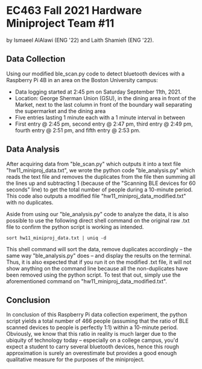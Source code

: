 # EC463 Fall 2021 Hardware Miniproject Team #11
by Ismaeel AlAlawi (ENG '22) and Laith Shamieh (ENG '22).

## Data Collection
Using our modified ble_scan.py code to detect bluetooth devices with a Raspberry Pi 4B in an area on the Boston University campus:
- Data logging started at 2:45 pm on Saturday September 11th, 2021. 
- Location: George Sherman Union (GSU), in the dining area in front of the Market, next to the last column in front of the boundary wall separating the supermarket and the dining area
- Five entries lasting 1 minute each with a 1 minute interval in between 
- First entry @ 2:45 pm, second entry @ 2:47 pm, third entry @ 2:49 pm, fourth entry @ 2:51 pm, and fifth entry @ 2:53 pm.

## Data Analysis
After acquiring data from "ble_scan.py" which outputs it into a text file "hw11_miniproj_data.txt", we wrote the python code "ble_analysis.py" which reads the text file and removes the duplicates from the file then summing all the lines up and subtracting 1 (because of the "Scanning BLE devices for 60 seconds" line) to get the total number of people during a 10-minute period. This code also outputs a modified file "hw11_miniproj_data_modified.txt" with no duplicates. 

Aside from using our "ble_analysis.py" code to analyze the data, it is also possible to use the following direct shell command on the original raw .txt file to confirm the python script is working as intended. 

```
sort hw11_miniproj_data.txt | uniq -d
```
This shell command will sort the data, remove duplicates accordingly – the same way "ble_analysis.py" does – and display the results on the terminal. Thus, it is also expected that if you run it on the modified .txt file, it will not show anything on the command line because all the non-duplicates have been removed using the python script. To test that out, simply use the aforementioned command on "hw11_miniproj_data_modified.txt". 

## Conclusion
In conclusion of this Raspberry Pi data collection experiment, the python script yields a total number of 466 people (assuming that the ratio of BLE scanned devices to people is perfectly 1:1) within a 10-minute period. Obviously, we know that this ratio in reality is much larger due to the ubiquity of technology today – especially on a college campus, you'd expect a student to carry several bluetooth devices, hence this rough approximation is surely an overestimate but provides a good enough qualitative measure for the purposes of the miniproject. 
